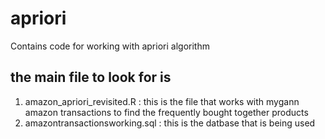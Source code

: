 # apriori
Contains code for working with apriori algorithm

## the main file to look for is
1. amazon_apriori_revisited.R  : this is the file that works with mygann amazon transactions to find the frequently bought together products
2. amazontransactionsworking.sql : this is the datbase that is being used
